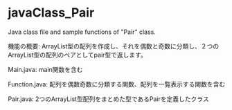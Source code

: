 # javaClass_Pair
Java class file and sample functions of "Pair" class.

機能の概要:
ArrayList型の配列を作成し、それを偶数と奇数に分類し、２つのArrayList型の配列のペアとしてpair型で返します。


Main.java:
 main関数を含む
 
Function.java:
 配列を偶数奇数に分類する関数、配列を一覧表示する関数を含む

Pair.java:
 2つのArrayList型配列をまとめた型であるPairを定義したクラス
